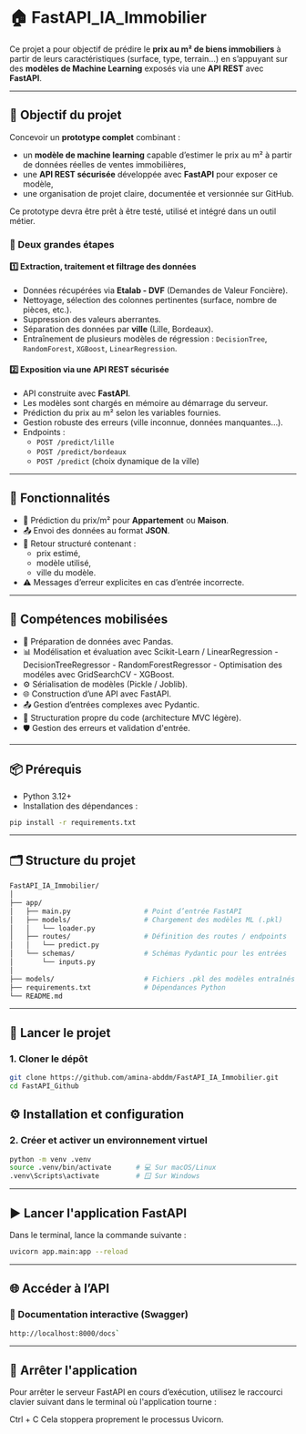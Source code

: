 # 🏠 FastAPI_IA_Immobilier

Ce projet a pour objectif de prédire le **prix au m² de biens immobiliers** à partir de leurs caractéristiques (surface, type, terrain…) en s’appuyant sur des **modèles de Machine Learning** exposés via une **API REST** avec **FastAPI**.

---

## 🚀 Objectif du projet

Concevoir un **prototype complet** combinant :

- un **modèle de machine learning** capable d’estimer le prix au m² à partir de données réelles de ventes immobilières,
- une **API REST sécurisée** développée avec **FastAPI** pour exposer ce modèle,
- une organisation de projet claire, documentée et versionnée sur GitHub.

Ce prototype devra être prêt à être testé, utilisé et intégré dans un outil métier.

### 🔧 Deux grandes étapes

#### 1️⃣ Extraction, traitement et filtrage des données

- Données récupérées via **Etalab - DVF** (Demandes de Valeur Foncière).
- Nettoyage, sélection des colonnes pertinentes (surface, nombre de pièces, etc.).
- Suppression des valeurs aberrantes.
- Séparation des données par **ville** (Lille, Bordeaux).
- Entraînement de plusieurs modèles de régression : `DecisionTree`, `RandomForest`, `XGBoost`, `LinearRegression`.

#### 2️⃣ Exposition via une API REST sécurisée

- API construite avec **FastAPI**.
- Les modèles sont chargés en mémoire au démarrage du serveur.
- Prédiction du prix au m² selon les variables fournies.
- Gestion robuste des erreurs (ville inconnue, données manquantes…).
- Endpoints :
  - `POST /predict/lille`
  - `POST /predict/bordeaux`
  - `POST /predict` (choix dynamique de la ville)

---

## 🧰 Fonctionnalités

- 🔮 Prédiction du prix/m² pour **Appartement** ou **Maison**.
- 📤 Envoi des données au format **JSON**.
- 📃 Retour structuré contenant :
  - prix estimé,
  - modèle utilisé,
  - ville du modèle.
- ⚠️ Messages d’erreur explicites en cas d’entrée incorrecte.

---

## 🧠 Compétences mobilisées

- 🔎 Préparation de données avec Pandas.
- 📊 Modélisation et évaluation avec Scikit-Learn / LinearRegression - DecisionTreeRegressor - RandomForestRegressor - Optimisation des modéles avec GridSearchCV - XGBoost.
- ⚙️ Sérialisation de modèles (Pickle / Joblib).
- 🌐 Construction d’une API avec FastAPI.
- 📤 Gestion d’entrées complexes avec Pydantic.
- 🧪 Structuration propre du code (architecture MVC légère).
- 🛡️ Gestion des erreurs et validation d'entrée.

---

## 📦 Prérequis

- Python 3.12+
- Installation des dépendances :

```bash
pip install -r requirements.txt
```

---

## 🗂️ Structure du projet

```bash
FastAPI_IA_Immobilier/
│
├── app/
│   ├── main.py                  # Point d’entrée FastAPI
│   ├── models/                  # Chargement des modèles ML (.pkl)
│   │   └── loader.py
│   ├── routes/                  # Définition des routes / endpoints
│   │   └── predict.py
│   └── schemas/                 # Schémas Pydantic pour les entrées
│       └── inputs.py
│
├── models/                      # Fichiers .pkl des modèles entraînés
├── requirements.txt             # Dépendances Python
└── README.md
```

---

## 🚀 Lancer le projet

### 1. Cloner le dépôt

````bash
git clone https://github.com/amina-abddm/FastAPI_IA_Immobilier.git
cd FastAPI_Github
````

## ⚙️ Installation et configuration

### 2. Créer et activer un environnement virtuel

```bash
python -m venv .venv
source .venv/bin/activate      # 💻 Sur macOS/Linux  
.venv\Scripts\activate         # 🪟 Sur Windows
```

---

## ▶️ Lancer l'application FastAPI

Dans le terminal, lance la commande suivante :

```Bash
uvicorn app.main:app --reload
```

---

## 🌐 Accéder à l’API

### 📘 Documentation interactive (Swagger)

```Bash
http://localhost:8000/docs`
```

---

## 🛑 Arrêter l'application

Pour arrêter le serveur FastAPI en cours d’exécution, utilisez le raccourci clavier suivant dans le terminal où l'application tourne :

Ctrl + C
Cela stoppera proprement le processus Uvicorn.
